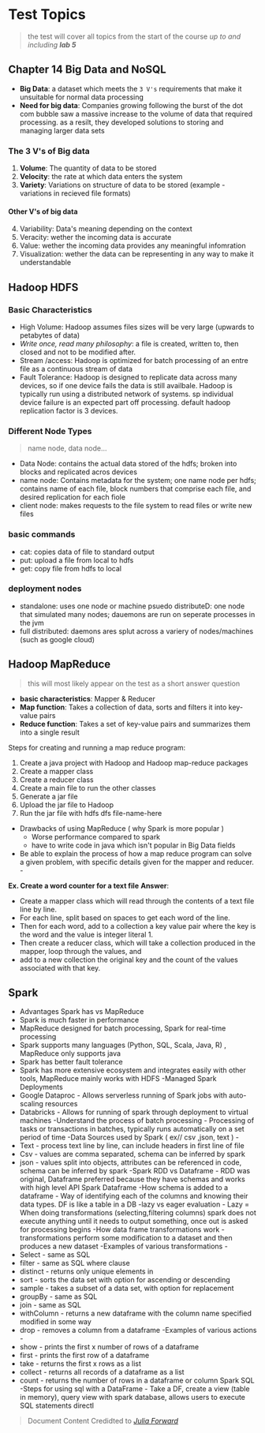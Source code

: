 # Test Topics
> the test will cover all topics from the start of the course *up to and including **lab 5***

## Chapter 14 Big Data and NoSQL

- **Big Data**: a dataset which meets the `3 V's` requirements that make it unsuitable for normal data processing
- **Need for big data**: Companies growing following the burst of the dot com bubble saw a massive increase to the volume of data that required processing. as a resilt, they developed solutions to storing and managing larger data sets

### The 3 V's of Big data

1. **Volume**: The quantity of data to be stored
2. **Velocity**: the rate at which data enters the system
3. **Variety**: Variations on structure of data to be stored (example - variations in recieved file formats)

#### Other V's of big data

4. Variability: Data's meaning  depending on the context
5. Veracity: wether the incoming data is accurate
6. Value: wether the incoming data provides any meaningful infomration
7. Visualization: wether the data can be representing in any way to make it understandable

## Hadoop HDFS

### Basic Characteristics

- High Volume: Hadoop assumes files sizes will be very large (upwards to petabytes of data)
- *Write once, read many philosophy*: a file is created, written to, then closed and not to be modified after. 
- Stream /access: Hadoop is optimized for batch processing of an entre file as a continuous stream of data
- Fault Tolerance: Hadoop is designed to replicate data across many devices, so if one device fails the data is still availbale. Hadoop is typically run using a distributed network of systems. sp individual device failure is an expected part off processing. default hadoop replication factor is 3 devices.

### Different Node Types
> name node, data node...
- Data Node: contains the actual data stored of the hdfs; broken into blocks and replicated acros devices
- name node: Contains metadata for the system; one name node per hdfs; contains name of each file, block numbers that comprise each file, and desired replication for each fiole
- client node: makes requests to the file system to read files or write new files

### basic commands

- cat: copies data of file to standard output
- put: upload a file from local to hdfs
- get: copy file from hdfs to local

### deployment nodes

- standalone: uses one node or machine
psuedo distributeD: one node that simulated many nodes; dauemons are run on seperate processes in the jvm
- full distributed: daemons ares splut across a variery of nodes/machines (such as google cloud)

## Hadoop MapReduce
> this will most likely appear on the test as a short answer question

- **basic characteristics**: Mapper & Reducer
- **Map function**: Takes a collection of data, sorts and filters it into key-value pairs
- **Reduce function**: Takes a set of key-value pairs and summarizes them into a single result

Steps for creating and running a map reduce program:
1. Create a java project with Hadoop and Hadoop map-reduce packages
2. Create a mapper class
3. Create a reducer class
4. Create a main file to run the other classes
5. Generate a jar file
6. Upload the jar file to Hadoop
7. Run the jar file with hdfs dfs file-name-here

- Drawbacks of using MapReduce ( why Spark is more popular )
    - Worse performance compared to spark
    - have to write code in java which isn't popular in Big Data fields
- Be able to explain the process of how a map reduce program can solve a given problem, with specific details given for the mapper and reducer. -

**Ex. Create a word counter for a text file**
**Answer**: 
- Create a mapper class which will read through the contents of a text file line by line. 
- For each line, split based on spaces to get each word of the line. 
- Then for each word, add to a collection a key value pair where the key is the word and the value is integer literal 1. 
- Then create a reducer class, which will take a collection produced in the mapper, loop through the values, and 
- add to a new collection the original key and the count of the values associated with that key.

## Spark
- Advantages Spark has vs MapReduce
- Spark is much faster in performance
- MapReduce designed for batch processing, Spark for real-time processing
- Spark supports many languages (Python, SQL, Scala, Java, R) ,
MapReduce only supports java
- Spark has better fault tolerance
- Spark has more extensive ecosystem and integrates easily with other tools,
MapReduce mainly works with HDFS
-Managed Spark Deployments
- Google Dataproc - Allows serverless running of Spark jobs with
auto-scaling resources
- Databricks - Allows for running of spark through deployment to virtual
machines
-Understand the process of batch processing - Processing of tasks or
transactions in batches, typically runs automatically on a set period of time
-Data Sources used by Spark ( ex// csv ,json, text ) -
- Text - process text line by line, can include headers in first line of file
- Csv - values are comma separated, schema can be inferred by spark
- json - values split into objects, attributes can be referenced in code, schema
can be inferred by spark
-Spark RDD vs Dataframe - RDD was original, Dataframe preferred because they
have schemas and works with high level API
Spark Dataframe
-How schema is added to a dataframe - Way of identifying each of the columns
and knowing their data types. DF is like a table in a DB
-lazy vs eager evaluation - Lazy = When doing transformations (selecting,filtering
columns) spark does not execute anything until it needs to output something, once
out is asked for processing begins
-How data frame transformations work - transformations perform some
modification to a dataset and then produces a new dataset
-Examples of various transformations -
- Select - same as SQL
- filter - same as SQL where clause
- distinct - returns only unique elements in
- sort - sorts the data set with option for ascending or descending
- sample - takes a subset of a data set, with option for replacement
- groupBy - same as SQL
- join - same as SQL
- withColumn - returns a new dataframe with the column name specified
modified in some way
- drop - removes a column from a dataframe
-Examples of various actions -
- show - prints the first x number of rows of a dataframe
- first - prints the first row of a dataframe
- take - returns the first x rows as a list
- collect - returns all records of a dataframe as a list
- count - returns the number of rows in a dataframe or column
Spark SQL
-Steps for using sql with a DataFrame - Take a DF, create a view (table in
memory), query view with spark database, allows users to execute SQL statements
directl




> Document Content Credidted to [*Julia Forward*](https://github.com/UnusualFrog)

